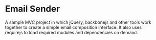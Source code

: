 ﻿Email Sender
=========

A sample MVC project in which jQuery, backbonejs and other tools work together to create a simple email composition interface. It also uses requirejs to load required modules and dependencies on demand.
